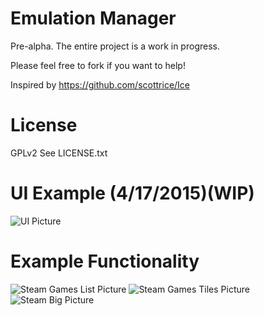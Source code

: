
# Emulation Manager 
Pre-alpha. The entire project is a work in progress.

Please feel free to fork if you want to help!

Inspired by https://github.com/scottrice/Ice

# License
GPLv2 See LICENSE.txt

# UI Example (4/17/2015)(WIP)
![UI Picture](http://i.imgur.com/KLmI1iJ.png)

# Example Functionality
![Steam Games List Picture](http://i.imgur.com/ABagi9C.png)
![Steam Games Tiles Picture](http://i.imgur.com/UoSqv6n.png)
![Steam Big Picture](http://i.imgur.com/JLEBGkY.jpg)
